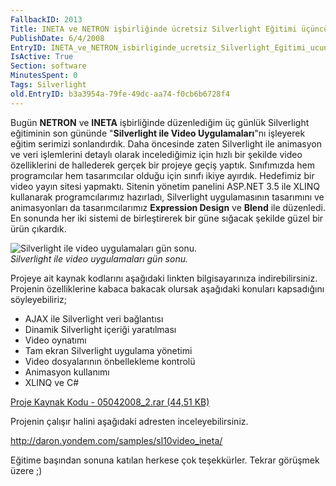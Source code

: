 ```yaml
---
FallbackID: 2013
Title: INETA ve NETRON işbirliğinde ücretsiz Silverlight Eğitimi üçüncü ve son günü.
PublishDate: 6/4/2008
EntryID: INETA_ve_NETRON_isbirliginde_ucretsiz_Silverlight_Egitimi_ucuncu_ve_son_gunu
IsActive: True
Section: software
MinutesSpent: 0
Tags: Silverlight
old.EntryID: b3a3954a-79fe-49dc-aa74-f0cb6b6728f4
---
```

Bugün **NETRON** ve **INETA** işbirliğinde düzenlediğim üç günlük
Silverlight eğitiminin son gününde "**Silverlight ile Video
Uygulamaları**"nı işleyerek eğitim serimizi sonlandırdık. Daha öncesinde
zaten Silverlight ile animasyon ve veri işlemlerini detaylı olarak
incelediğimiz için hızlı bir şekilde video özelliklerini de hallederek
gerçek bir projeye geçiş yaptık. Sınıfımızda hem programcılar hem
tasarımcılar olduğu için sınıfı ikiye ayırdık. Hedefimiz bir video yayın
sitesi yapmaktı. Sitenin yönetim panelini ASP.NET 3.5 ile XLINQ
kullanarak programcılarımız hazırladı, Silverlight uygulamasının
tasarımını ve animasyonları da tasarımcılarımız **Expression Design** ve
**Blend** ile düzenledi. En sonunda her iki sistemi de birleştirerek bir
güne sığacak şekilde güzel bir ürün çıkardık.

![Silverlight ile video uygulamaları gün
sonu.](media/INETA_ve_NETRON_isbirliginde_ucretsiz_Silverlight_Egitimi_ucuncu_ve_son_gunu/05042008_1.jpg)\
*Silverlight ile video uygulamaları gün sonu.*

Projeye ait kaynak kodlarını aşağıdaki linkten bilgisayarınıza
indirebilirsiniz. Projenin özelliklerine kabaca bakacak olursak
aşağıdaki konuları kapsadığını söyleyebiliriz;

-   AJAX ile Silverlight veri bağlantısı
-   Dinamik Silverlight içeriği yaratılması
-   Video oynatımı
-   Tam ekran Silverlight uygulama yönetimi
-   Video dosyalarının önbellekleme kontrolü
-   Animasyon kullanımı
-   XLINQ ve C\#

[Proje Kaynak Kodu - 05042008\_2.rar (44,51
KB)](media/INETA_ve_NETRON_isbirliginde_ucretsiz_Silverlight_Egitimi_ucuncu_ve_son_gunu/05042008_2.rar)

Projenin çalışır halini aşağıdaki adresten inceleyebilirsiniz.

<http://daron.yondem.com/samples/sl10video_ineta/>

Eğitime başından sonuna katılan herkese çok teşekkürler. Tekrar görüşmek
üzere ;)


